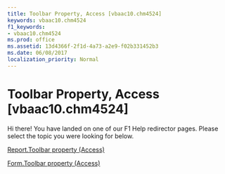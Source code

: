 ```yaml
---
title: Toolbar Property, Access [vbaac10.chm4524]
keywords: vbaac10.chm4524
f1_keywords:
- vbaac10.chm4524
ms.prod: office
ms.assetid: 13d4366f-2f1d-4a73-a2e9-f02b331452b3
ms.date: 06/08/2017
localization_priority: Normal
---
```



# Toolbar Property, Access [vbaac10.chm4524]

Hi there! You have landed on one of our F1 Help redirector pages. Please select the topic you were looking for below.

[Report.Toolbar property (Access)](http://msdn.microsoft.com/library/e897d294-2d8d-aca7-9aed-4bd2ebd23552%28Office.15%29.aspx)

[Form.Toolbar property (Access)](http://msdn.microsoft.com/library/a004200c-5404-c3ba-f00d-591c0f0a545d%28Office.15%29.aspx)


